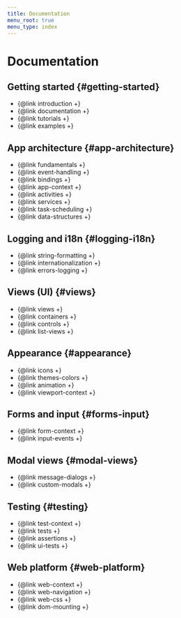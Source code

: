 ```yaml
---
title: Documentation
menu_root: true
menu_type: index
---
```


# Documentation

## Getting started {#getting-started}

- {@link introduction +}
- {@link documentation +}
- {@link tutorials +}
- {@link examples +}

## App architecture {#app-architecture}

- {@link fundamentals +}
- {@link event-handling +}
- {@link bindings +}
- {@link app-context +}
- {@link activities +}
- {@link services +}
- {@link task-scheduling +}
- {@link data-structures +}

## Logging and i18n {#logging-i18n}

- {@link string-formatting +}
- {@link internationalization +}
- {@link errors-logging +}

## Views (UI) {#views}

- {@link views +}
- {@link containers +}
- {@link controls +}
- {@link list-views +}

## Appearance {#appearance}

- {@link icons +}
- {@link themes-colors +}
- {@link animation +}
- {@link viewport-context +}

## Forms and input {#forms-input}

- {@link form-context +}
- {@link input-events +}

## Modal views {#modal-views}

- {@link message-dialogs +}
- {@link custom-modals +}

## Testing {#testing}

- {@link test-context +}
- {@link tests +}
- {@link assertions +}
- {@link ui-tests +}

## Web platform {#web-platform}

- {@link web-context +}
- {@link web-navigation +}
- {@link web-css +}
- {@link dom-mounting +}
